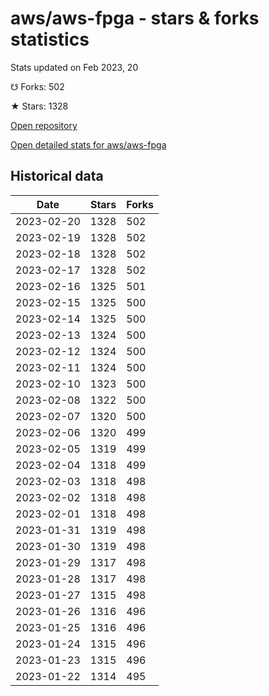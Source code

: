 # aws/aws-fpga - stars & forks statistics

Stats updated on Feb 2023, 20

☋ Forks: 502

★ Stars: 1328

[Open repository](https://github.com/aws/aws-fpga)

[Open detailed stats for aws/aws-fpga](https://reviewgithub.com/rep/aws/aws-fpga)

## Historical data
| Date | Stars | Forks |
|------|-------|-------|
| 2023-02-20 | 1328 | 502 | 
| 2023-02-19 | 1328 | 502 | 
| 2023-02-18 | 1328 | 502 | 
| 2023-02-17 | 1328 | 502 | 
| 2023-02-16 | 1325 | 501 | 
| 2023-02-15 | 1325 | 500 | 
| 2023-02-14 | 1325 | 500 | 
| 2023-02-13 | 1324 | 500 | 
| 2023-02-12 | 1324 | 500 | 
| 2023-02-11 | 1324 | 500 | 
| 2023-02-10 | 1323 | 500 | 
| 2023-02-08 | 1322 | 500 | 
| 2023-02-07 | 1320 | 500 | 
| 2023-02-06 | 1320 | 499 | 
| 2023-02-05 | 1319 | 499 | 
| 2023-02-04 | 1318 | 499 | 
| 2023-02-03 | 1318 | 498 | 
| 2023-02-02 | 1318 | 498 | 
| 2023-02-01 | 1318 | 498 | 
| 2023-01-31 | 1319 | 498 | 
| 2023-01-30 | 1319 | 498 | 
| 2023-01-29 | 1317 | 498 | 
| 2023-01-28 | 1317 | 498 | 
| 2023-01-27 | 1315 | 498 | 
| 2023-01-26 | 1316 | 496 | 
| 2023-01-25 | 1316 | 496 | 
| 2023-01-24 | 1315 | 496 | 
| 2023-01-23 | 1315 | 496 | 
| 2023-01-22 | 1314 | 495 | 

